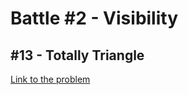 # Battle #2 - Visibility

## #13 - Totally Triangle

[Link to the problem](https://cssbattle.dev/play/13)